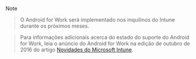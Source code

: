 > [!Note]

> O Android for Work será implementado nos inquilinos do Intune durante os próximos meses.

> Para informações adicionais acerca do estado do suporte do Android for Work, leia o anúncio do Android for Work na edição de outubro de 2016 do artigo [Novidades do Microsoft Intune](/intune/whats-new/whats-new-archive#october-2016).


<!--HONumber=Nov16_HO2-->


